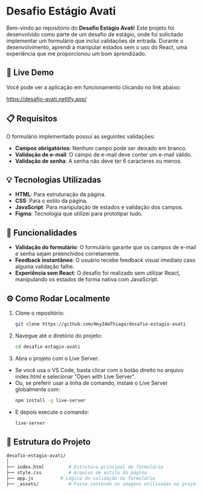# Desafio Estágio Avati

Bem-vindo ao repositório do **Desafio Estágio Avati**! Este projeto foi desenvolvido como parte de um desafio de estágio, onde foi solicitado implementar um formulário que inclui validações de entrada. Durante o desenvolvimento, aprendi a manipular estados sem o uso do React, uma experiência que me proporcionou um bom aprendizado.

## 🚀 Live Demo

Você pode ver a aplicação em funcionamento clicando no link abaixo:

https://desafio-avati.netlify.app/

## 📋 Requisitos

O formulário implementado possui as seguintes validações:

- **Campos obrigatórios**: Nenhum campo pode ser deixado em branco.
- **Validação de e-mail**: O campo de e-mail deve conter um e-mail válido.
- **Validação de senha**: A senha não deve ter 6 caracteres ou menos.

## 💡 Tecnologias Utilizadas

- **HTML**: Para estruturação da página.
- **CSS**: Para o estilo da página.
- **JavaScript**: Para manipulação de estados e validação dos campos.
- **Figma**: Tecnologia que utilizei para prototipar tudo.

## 🎯 Funcionalidades

- **Validação do formulário**: O formulário garante que os campos de e-mail e senha sejam preenchidos corretamente.
- **Feedback instantâneo**: O usuário recebe feedback visual imediato caso alguma validação falhe.
- **Experiência sem React**: O desafio foi realizado sem utilizar React, manipulando os estados de forma nativa com JavaScript.

## ⚙️ Como Rodar Localmente

1. Clone o repositório:
   ```bash
   git clone https://github.com/HeyIAmThiago/desafio-estagio-avati
2. Navegue até o diretório do projeto:
   ```bash
   cd desafio-estagio-avati
3. Abra o projeto com o Live Server:
- Se você usa o VS Code, basta clicar com o botão direito no arquivo index.html e selecionar "Open with Live Server".
- Ou, se preferir usar a linha de comando, instale o Live Server globalmente com:
     ```bash
   npm install -g live-server
- E depois execute o comando:
  ```bash
  live-server

## 📂 Estrutura do Projeto
```bash
desafio-estagio-avati/
│
├── index.html         # Estrutura principal do formulário
├── style.css          # Arquivo de estilo da página
├── app.js          # Lógica de validação do formulário
├── _assets/           # Pasta contendo as imagens utilizadas no projeto

